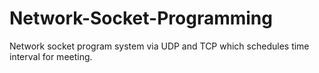 # Network-Socket-Programming
Network socket program system via UDP and TCP which schedules time interval for meeting.
